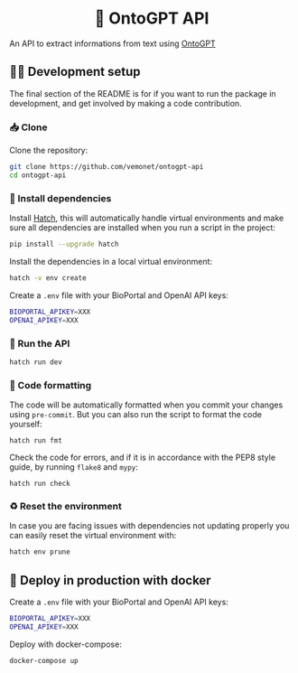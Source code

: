 <div align="center">

# 📖 OntoGPT API

</div>

An API to extract informations from text using [OntoGPT](https://github.com/monarch-initiative/ontogpt)

## 🧑‍💻 Development setup

The final section of the README is for if you want to run the package in development, and get involved by making a code contribution.


### 📥️ Clone

Clone the repository:

```bash
git clone https://github.com/vemonet/ontogpt-api
cd ontogpt-api
```
### 🐣 Install dependencies

Install [Hatch](https://hatch.pypa.io), this will automatically handle virtual environments and make sure all dependencies are installed when you run a script in the project:

```bash
pip install --upgrade hatch
```

Install the dependencies in a local virtual environment:

```bash
hatch -v env create
```

Create a `.env` file with your BioPortal and OpenAI API keys:

```bash
BIOPORTAL_APIKEY=XXX
OPENAI_APIKEY=XXX
```

###  🚀 Run the API

```bash
hatch run dev
```

### 🧹 Code formatting

The code will be automatically formatted when you commit your changes using `pre-commit`. But you can also run the script to format the code yourself:

```
hatch run fmt
```

Check the code for errors, and if it is in accordance with the PEP8 style guide, by running `flake8` and `mypy`:

```
hatch run check
```

### ♻️ Reset the environment

In case you are facing issues with dependencies not updating properly you can easily reset the virtual environment with:

```bash
hatch env prune
```

## 🐳 Deploy in production with docker

Create a `.env` file with your BioPortal and OpenAI API keys:

```bash
BIOPORTAL_APIKEY=XXX
OPENAI_APIKEY=XXX
```

Deploy with docker-compose:

```bash
docker-compose up
```

